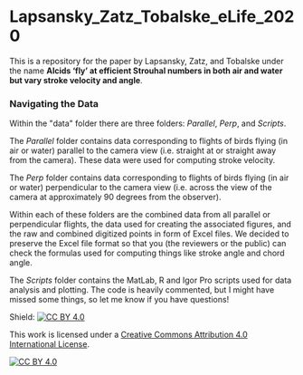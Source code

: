 # Lapsansky_Zatz_Tobalske_eLife_2020

This is a repository for the paper by Lapsansky, Zatz, and Tobalske under the name **Alcids ‘fly’ at efficient Strouhal numbers in both air and water but vary stroke velocity and angle**.

### Navigating the Data

Within the "data" folder there are three folders: *Parallel*, *Perp*, and *Scripts*. 

The *Parallel* folder contains data corresponding to flights of birds flying (in air or water) parallel to the camera view (i.e. straight at or straight away from the camera). These data were used for computing stroke velocity.

The *Perp* folder contains data corresponding to flights of birds flying (in air or water) perpendicular to the camera view (i.e. across the view of the camera at approximately 90 degrees from the observer).  

Within each of these folders are the combined data from all parallel or perpendicular flights, the data used for creating the associated figures, and the raw and combined digitized points in form of Excel files. We decided to preserve the Excel file format so that you (the reviewers or the public) can check the formulas used for computing things like stroke angle and chord angle. 

The *Scripts* folder contains the MatLab, R and Igor Pro scripts used for data analysis and plotting. The code is heavily commented, but I might have missed some things, so let me know if you have questions!


Shield: [![CC BY 4.0][cc-by-shield]][cc-by]

This work is licensed under a [Creative Commons Attribution 4.0 International
License][cc-by].

[![CC BY 4.0][cc-by-image]][cc-by]

[cc-by]: http://creativecommons.org/licenses/by/4.0/
[cc-by-image]: https://i.creativecommons.org/l/by/4.0/88x31.png
[cc-by-shield]: https://img.shields.io/badge/License-CC%20BY%204.0-lightgrey.svg
